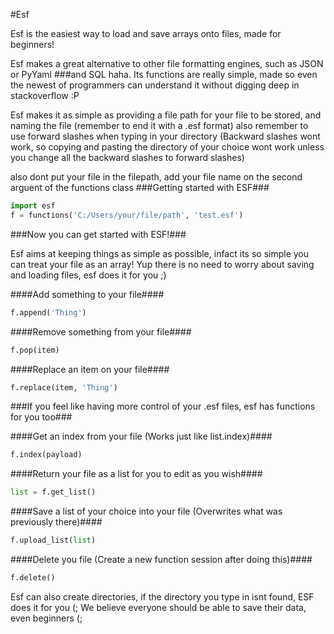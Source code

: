 #Esf

Esf is the easiest way to load and save arrays onto files, made for beginners!

Esf makes a great alternative to other file formatting engines, such as JSON or PyYaml 
###and SQL haha. 
Its functions are really simple, made so even the newest of programmers can understand it without digging deep in stackoverflow :P

Esf makes it as simple as providing a file path for your file to be stored, and naming the file (remember to end it with a .esf format)
also remember to use forward slashes when typing in your directory (Backward slashes wont work, so copying and pasting the directory of your choice wont work unless you change all the backward slashes to forward slashes)

also dont put your file in the filepath, add your file name on the second arguent of the functions class
###Getting started with ESF###
```python
import esf
f = functions('C:/Users/your/file/path', 'test.esf')
```
###Now you can get started with ESF!###

Esf aims at keeping things as simple as possible, infact its so simple you can treat your file as an array!
Yup there is no need to worry about saving and loading files, esf does it for you ;)

####Add something to your file####
```Python
f.append('Thing')
```

####Remove something from your file####
```Python
f.pop(item)
```

####Replace an item on your file####
```Python
f.replace(item, 'Thing')
```

###If you feel like having more control of your .esf files, esf has functions for you too###

####Get an index from your file (Works just like list.index)####
```Python
f.index(payload)
```

####Return your file as a list for you to edit as you wish####
```Python
list = f.get_list()
```

####Save a list of your choice into your file (Overwrites what was previously there)####
```Python
f.upload_list(list)
```

####Delete you file (Create a new function session after doing this)####
```Python
f.delete()
```

Esf can also create directories, if the directory you type in isnt found, ESF does it for you (;
We believe everyone should be able to save their data, even beginners (;
